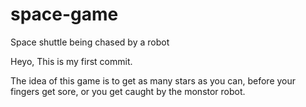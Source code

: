 # space-game
Space shuttle being chased by a robot

Heyo, 
This is my first commit.

The idea of this game is to get as many stars as you can, before your fingers get sore, or you get caught by the monstor robot.
